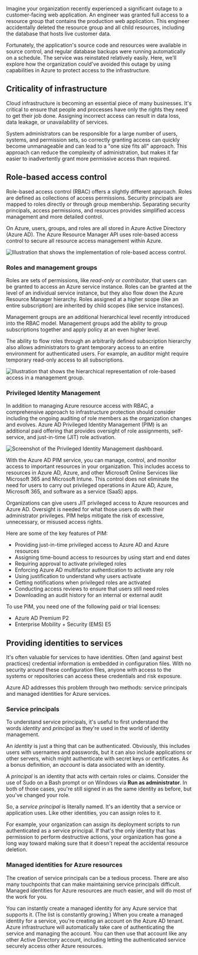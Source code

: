 
Imagine your organization recently experienced a significant outage to a customer-facing web application. An engineer was granted full access to a resource group that contains the production web application. This engineer accidentally deleted the resource group and all child resources, including the database that hosts live customer data.

Fortunately, the application's source code and resources were available in source control, and regular database backups were running automatically on a schedule. The service was reinstated relatively easily. Here, we'll explore how the organization could've avoided this outage by using capabilities in Azure to protect access to the infrastructure.

## Criticality of infrastructure

Cloud infrastructure is becoming an essential piece of many businesses. It's critical to ensure that people and processes have only the rights they need to get their job done. Assigning incorrect access can result in data loss, data leakage, or unavailability of services.

System administrators can be responsible for a large number of users, systems, and permission sets, so correctly granting access can quickly become unmanageable and can lead to a "one size fits all" approach. This approach can reduce the complexity of administration, but makes it far easier to inadvertently grant more permissive access than required.

## Role-based access control

Role-based access control (RBAC) offers a slightly different approach. Roles are defined as collections of access permissions. Security principals are mapped to roles directly or through group membership. Separating security principals, access permissions, and resources provides simplified access management and more detailed control.

On Azure, users, groups, and roles are all stored in Azure Active Directory (Azure AD). The Azure Resource Manager API uses role-based access control to secure all resource access management within Azure.

![Illustration that shows the implementation of role-based access control.](https://learn.microsoft.com/en-us/training/modules/azure-well-architected-security/media/4-acl-based-access.png)

### Roles and management groups

Roles are sets of permissions, like _read-only_ or _contributor_, that users can be granted to access an Azure service instance. Roles can be granted at the level of an individual service instance, but they also flow down the Azure Resource Manager hierarchy. Roles assigned at a higher scope (like an entire subscription) are inherited by child scopes (like service instances).

Management groups are an additional hierarchical level recently introduced into the RBAC model. Management groups add the ability to group subscriptions together and apply policy at an even higher level.

The ability to flow roles through an arbitrarily defined subscription hierarchy also allows administrators to grant temporary access to an entire environment for authenticated users. For example, an auditor might require temporary read-only access to all subscriptions.

![Illustration that shows the hierarchical representation of role-based access in a management group.](https://learn.microsoft.com/en-us/training/modules/azure-well-architected-security/media/4-management-groups.png)

### Privileged Identity Management

In addition to managing Azure resource access with RBAC, a comprehensive approach to infrastructure protection should consider including the ongoing auditing of role members as the organization changes and evolves. Azure AD Privileged Identity Management (PIM) is an additional paid offering that provides oversight of role assignments, self-service, and just-in-time (JIT) role activation.

![Screenshot of the Privileged Identity Management dashboard.](https://learn.microsoft.com/en-us/training/modules/azure-well-architected-security/media/4-pim-dashboard.png)

With the Azure AD PIM service, you can manage, control, and monitor access to important resources in your organization. This includes access to resources in Azure AD, Azure, and other Microsoft Online Services like Microsoft 365 and Microsoft Intune. This control does not eliminate the need for users to carry out privileged operations in Azure AD, Azure, Microsoft 365, and software as a service (SaaS) apps.

Organizations can give users JIT privileged access to Azure resources and Azure AD. Oversight is needed for what those users do with their administrator privileges. PIM helps mitigate the risk of excessive, unnecessary, or misused access rights.

Here are some of the key features of PIM:

- Providing just-in-time privileged access to Azure AD and Azure resources
- Assigning time-bound access to resources by using start and end dates
- Requiring approval to activate privileged roles
- Enforcing Azure AD multifactor authentication to activate any role
- Using justification to understand why users activate
- Getting notifications when privileged roles are activated
- Conducting access reviews to ensure that users still need roles
- Downloading an audit history for an internal or external audit

To use PIM, you need one of the following paid or trial licenses:

- Azure AD Premium P2
- Enterprise Mobility + Security (EMS) E5

## Providing identities to services

It's often valuable for services to have identities. Often (and against best practices) credential information is embedded in configuration files. With no security around these configuration files, anyone with access to the systems or repositories can access these credentials and risk exposure.

Azure AD addresses this problem through two methods: service principals and managed identities for Azure services.

### Service principals

To understand service principals, it's useful to first understand the words _identity_ and _principal_ as they're used in the world of identity management.

An _identity_ is just a thing that can be authenticated. Obviously, this includes users with usernames and passwords, but it can also include applications or other servers, which might authenticate with secret keys or certificates. As a bonus definition, an _account_ is data associated with an identity.

A _principal_ is an identity that acts with certain roles or claims. Consider the use of Sudo on a Bash prompt or on Windows via **Run as administrator**. In both of those cases, you're still signed in as the same identity as before, but you've changed your role.

So, a _service principal_ is literally named. It's an identity that a service or application uses. Like other identities, you can assign roles to it.

For example, your organization can assign its deployment scripts to run authenticated as a service principal. If that's the only identity that has permission to perform destructive actions, your organization has gone a long way toward making sure that it doesn't repeat the accidental resource deletion.

### Managed identities for Azure resources

The creation of service principals can be a tedious process. There are also many touchpoints that can make maintaining service principals difficult. Managed identities for Azure resources are much easier, and will do most of the work for you.

You can instantly create a managed identity for any Azure service that supports it. (The list is constantly growing.) When you create a managed identity for a service, you're creating an account on the Azure AD tenant. Azure infrastructure will automatically take care of authenticating the service and managing the account. You can then use that account like any other Active Directory account, including letting the authenticated service securely access other Azure resources.

